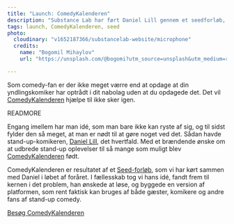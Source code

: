 ```yaml
---
title: "Launch: ComedyKalenderen"
description: "Substance Lab har ført Daniel Lill gennem et seedforløb, hvor vi gjorde hans idé om en samlet liste af comedy shows til en realitet."
tags: launch, ComedyKalenderen, seed
photo:
  cloudinary: "v1652187366/substancelab-website/microphone"
  credits:
    name: "Bogomil Mihaylov"
    url: "https://unsplash.com/@bogomi?utm_source=unsplash&utm_medium=referral&utm_content=creditCopyText"

---
```


Som comedy-fan er der ikke meget værre end at opdage at din yndlingskomiker har optrådt i dit nabolag uden at du opdagede det. Det vil <a href="https://www.comedykalenderen.dk">ComedyKalenderen</a> hjælpe til ikke sker igen.

READMORE

Engang imellem har man idé, som man bare ikke kan ryste af sig, og til sidst fylder den så meget, at man er nødt til at gøre noget ved det. Sådan havde stand-up-komikeren, [Daniel Lill](https://www.daniellill.dk/), det hvertfald. Med et brændende ønske om at udbrede stand-up oplevelser til så mange som muligt blev <a href="https://www.comedykalenderen.dk">ComedyKalenderen</a> født.

ComedyKalenderen er resultatet af et [Seed-forløb](/services/seed/), som vi har kørt sammen med Daniel i løbet af foråret. I fællesskab tog vi hans idé, fandt frem til kernen i det problem, han ønskede at løse, og byggede en version af platformen, som rent faktisk kan bruges af både gæster, komikere og andre fans af stand-up comedy.

<div class="call-to-action"><a href="https://www.comedykalenderen.dk/" title="ComedyKalenderen">Besøg ComedyKalenderen</a></div>
